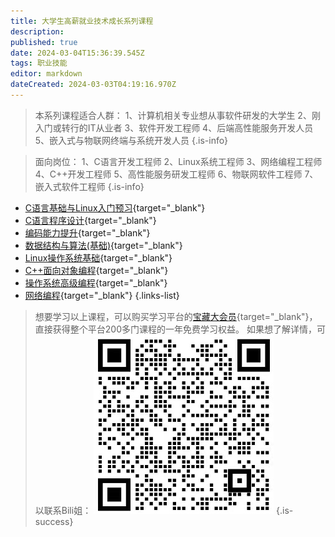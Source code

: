 ```yaml
---
title: 大学生高薪就业技术成长系列课程
description: 
published: true
date: 2024-03-04T15:36:39.545Z
tags: 职业技能
editor: markdown
dateCreated: 2024-03-03T04:19:16.970Z
---
```


> 本系列课程适合人群：
1、计算机相关专业想从事软件研发的大学生
2、刚入门或转行的IT从业者
3、软件开发工程师
4、后端高性能服务开发人员
5、嵌入式与物联网终端与系统开发人员
{.is-info}

> 面向岗位：
1、C语言开发工程师
2、Linux系统工程师
3、网络编程工程师
4、C++开发工程师
5、高性能服务研发工程师
6、物联网软件工程师
7、嵌入式软件工程师
{.is-info}

- [C语言基础与Linux入门预习](https://www.haizeix.com/my/course/1011){target="_blank"}
- [C语言程序设计](https://www.haizeix.com/my/course/1033){target="_blank"}
- [编码能力提升](https://www.haizeix.com/my/course/1037){target="_blank"}
- [数据结构与算法(基础)](https://www.haizeix.com/my/course/1055){target="_blank"}
- [Linux操作系统基础](https://www.haizeix.com/my/course/1080){target="_blank"}
- [C++面向对象编程](https://www.haizeix.com/my/course/1081){target="_blank"}
- [操作系统高级编程](https://www.haizeix.com/my/course/1082){target="_blank"}
- [网络编程](https://www.haizeix.com/my/course/1083){target="_blank"}
{.links-list}

> 想要学习以上课程，可以购买学习平台的[宝藏大会员](https://www.haizeix.com/vip/?levelId=5){target="_blank"}，直接获得整个平台200多门课程的一年免费学习权益。
> 如果想了解详情，可以联系Bili姐：
![新bili姐.png](/images/新bili姐.png)
{.is-success}